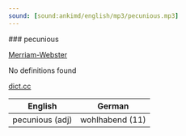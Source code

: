 ```yaml
---
sound: [sound:ankimd/english/mp3/pecunious.mp3]
---
```


\### pecunious

[Merriam-Webster](https://www.merriam-webster.com/dictionary/pecunious)

No definitions found

[dict.cc](https://www.dict.cc/pecunious)

| English        | German       |
| -------------- | ------------ |
| pecunious (adj) | wohlhabend (11) |
